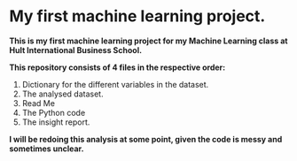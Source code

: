 ﻿# My first machine learning project.
 
 **This is my first machine learning project for my Machine Learning class at Hult International Business School.**
 
 **This repository consists of 4 files in the respective order:**
 1. Dictionary for the different variables in the dataset.
 2. The analysed dataset.
 3. Read Me
 4. The Python code
 5. The insight report. 
 
 **I will be redoing this analysis at some point, given the code is messy and sometimes unclear.**

